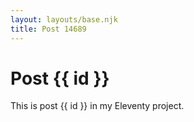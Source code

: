 ```yaml
---
layout: layouts/base.njk
title: Post 14689
---
```


# Post {{ id }}

This is post {{ id }} in my Eleventy project.
